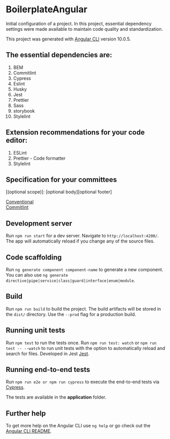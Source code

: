# BoilerplateAngular

Initial configuration of a project.
In this project, essential dependency settings were made available to maintain code quality and standardization.

This project was generated with [Angular CLI](https://github.com/angular/angular-cli) version 10.0.5.

## The essential dependencies are:

1. BEM <br>
2. Commitlint <br>
3. Cypress <br>
4. Eslint <br>
5. Husky <br>
6. Jest <br>
7. Prettier <br>
8. Sass <br>
9. storybook <br>
10. Stylelint

## Extension recommendations for your code editor:

1. ESLint <br>
2. Prettier - Code formatter <br>
3. Stylelint

## Specification for your committees

<type>[(optional scope)]: <description>
[optional body][optional footer]

[Conventional](https://www.conventionalcommits.org/en/v1.0.0/) <br>
[Commitlint](https://commitlint.js.org/)

## Development server

Run `npm run start` for a dev server. Navigate to `http://localhost:4200/`. The app will automatically reload if you change any of the source files.

## Code scaffolding

Run `ng generate component component-name` to generate a new component. You can also use `ng generate directive|pipe|service|class|guard|interface|enum|module`.

## Build

Run `npm run build` to build the project. The build artifacts will be stored in the `dist/` directory. Use the `--prod` flag for a production build.

## Running unit tests

Run `npm test` to run the tests once.
Run `npm run test: watch` or `npm run test -- --watch` to run unit tests with the option to automatically reload and search for files.
Developed in Jest [Jest](https://jestjs.io/).

## Running end-to-end tests

Run `npm run e2e or npm run cypress` to execute the end-to-end tests via [Cypress](https://docs.cypress.io/guides/overview/why-cypress.html).

The tests are available in the <b>application</b> folder.

## Further help

To get more help on the Angular CLI use `ng help` or go check out the [Angular CLI README](https://github.com/angular/angular-cli/blob/master/README.md).
